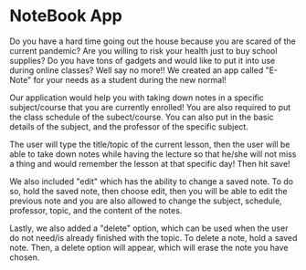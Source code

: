 # NoteBook App

Do you have a hard time going out the house because you are scared of the current pandemic? Are you willing to risk your health just to buy school supplies? Do you have tons of gadgets and would like to put it into use during online classes? Well say no more!! We created an app called "E-Note" for your needs as a student during the new normal! 

Our application would help you with taking down notes in a specific subject/course that you are currently enrolled! You are also required to put the class schedule of the subect/course. You can also put in the basic details of the subject, and the professor of the specific subject.

The user will type the title/topic of the current lesson, then the user will be able to take down notes while having the lecture so that he/she will not miss a thing and would remember the lesson at that specific day! Then hit save!

We also included "edit" which has the ability to change a saved note. To do so, hold the saved note, then choose edit, then you will be able to edit the previous note and you are also allowed to change the subject, schedule, professor, topic, and the content of the notes. 

Lastly, we also added a "delete" option, which can be used when the user do not need/is already finished with the topic. To delete a note, hold a saved note. Then, a delete option will appear, which will erase the note you have chosen.
